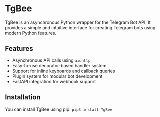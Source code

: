 # TgBee

TgBee is an asynchronous Python wrapper for the Telegram Bot API. It provides a simple and intuitive interface for creating Telegram bots using modern Python features.

## Features

- Asynchronous API calls using `aiohttp`
- Easy-to-use decorator-based handler system
- Support for inline keyboards and callback queries
- Plugin system for modular bot development
- FastAPI integration for webhook support

## Installation

You can install TgBee using pip: ```pip3 install TgBee```